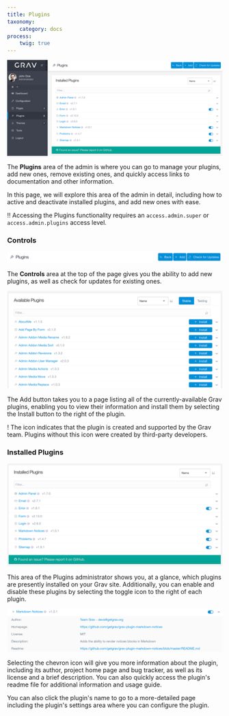 ```yaml
---
title: Plugins
taxonomy:
    category: docs
process:
    twig: true
---
```


![Admin Plugins](plugins.png?width=2532&classes=shadow)

The **Plugins** area of the admin is where you can go to manage your plugins, add new ones, remove existing ones, and quickly access links to documentation and other information.

In this page, we will explore this area of the admin in detail, including how to active and deactivate installed plugins, and add new ones with ease.

!! Accessing the Plugins functionality requires an `access.admin.super` or `access.admin.plugins` access level.

### Controls

![Admin Plugins](plugins-1.png?width=2024&classes=shadow)

The **Controls** area at the top of the page gives you the ability to add new plugins, as well as check for updates for existing ones.

![Admin Plugins](plugins-2.png?width=2014&classes=shadow)

The <i class="fa fa-plus"></i> Add button takes you to a page listing all of the currently-available Grav plugins, enabling you to view their information and install them by selecting the <i class="fa fa-plus"></i> Install button to the right of the plugin.

! The <span color="purple"><i class="fa fa-check-circle"></i></span> icon indicates that the plugin is created and supported by the Grav team. Plugins without this icon were created by third-party developers.

### Installed Plugins

![Admin Plugins](plugins-4.png?width=2014&classes=shadow)

This area of the Plugins administrator shows you, at a glance, which plugins are presently installed on your Grav site. Additionally, you can enable and disable these plugins by selecting the <i class="fa fa-fw fa-toggle-on"></i> toggle icon to the right of each plugin.

![Admin Plugins](plugins-3.png?width=1970&classes=shadow)

Selecting the <i class="fa fa-chevron-down"></i> chevron icon will give you more information about the plugin, including its author, project home page and bug tracker, as well as its license and a brief description. You can also quickly access the plugin's readme file for additional information and usage guide.

You can also click the plugin's name to go to a more-detailed page including the plugin's settings area where you can configure the plugin.
